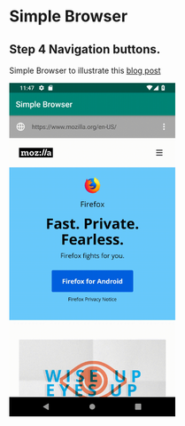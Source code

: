 # Simple Browser
## Step 4 Navigation buttons.

Simple Browser to illustrate this [blog post](https://medium.com/p/562250a2291a/)

<img src="images/navigation-actions.gif" height="600em" />
